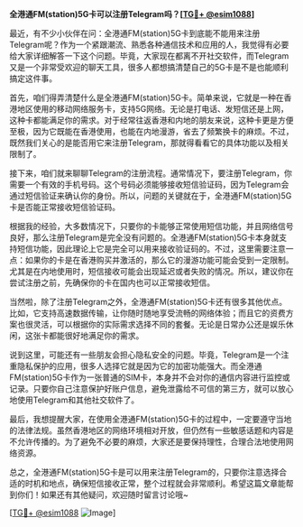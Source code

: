 **全港通FM(station)5G卡可以注册Telegram吗？[[TG💪+ @esim1088](https://t.me/s/esim1088)]**

最近，有不少小伙伴在问：全港通FM(station)5G卡到底能不能用来注册Telegram呢？作为一个紧跟潮流、熟悉各种通信技术和应用的人，我觉得有必要给大家详细解答一下这个问题。毕竟，大家现在都离不开社交软件，而Telegram又是一个非常受欢迎的聊天工具，很多人都想搞清楚自己的5G卡是不是也能顺利搞定这件事。

首先，咱们得弄清楚什么是全港通FM(station)5G卡。简单来说，它就是一种在香港地区使用的移动网络服务卡，支持5G网络。无论是打电话、发短信还是上网，这种卡都能满足你的需求。对于经常往返香港和内地的朋友来说，这种卡更是方便至极，因为它既能在香港使用，也能在内地漫游，省去了频繁换卡的麻烦。不过，既然我们关心的是能否用它来注册Telegram，那就得看看它的具体功能以及相关限制了。

接下来，咱们就来聊聊Telegram的注册流程。通常情况下，要注册Telegram，你需要一个有效的手机号码。这个号码必须能够接收短信验证码，因为Telegram会通过短信验证来确认你的身份。所以，问题的关键就在于，全港通FM(station)5G卡是否能正常接收短信验证码。

根据我的经验，大多数情况下，只要你的卡能够正常使用短信功能，并且网络信号良好，那么注册Telegram是完全没有问题的。全港通FM(station)5G卡本身就支持短信功能，因此理论上它是完全可以用来接收验证码的。不过，这里需要注意一点：如果你的卡是在香港购买并激活的，那么它的漫游功能可能会受到一定限制。尤其是在内地使用时，短信接收可能会出现延迟或者失败的情况。所以，建议你在尝试注册之前，先确保你的卡在国内也可以正常接收短信。

当然啦，除了注册Telegram之外，全港通FM(station)5G卡还有很多其他优点。比如，它支持高速数据传输，让你随时随地享受流畅的网络体验；而且它的资费方案也很灵活，可以根据你的实际需求选择不同的套餐。无论是日常办公还是娱乐休闲，这张卡都能很好地满足你的需求。

说到这里，可能还有一些朋友会担心隐私安全的问题。毕竟，Telegram是一个注重隐私保护的应用，很多人选择它就是因为它的加密功能强大。而全港通FM(station)5G卡作为一张普通的SIM卡，本身并不会对你的通信内容进行监控或记录。只要你自己注意保护好账户信息，避免泄露给不可信的第三方，就可以放心地使用Telegram和其他社交软件了。

最后，我想提醒大家，在使用全港通FM(station)5G卡的过程中，一定要遵守当地的法律法规。虽然香港地区的网络环境相对开放，但仍然有一些敏感话题和内容是不允许传播的。为了避免不必要的麻烦，大家还是要保持理性，合理合法地使用网络资源。

总之，全港通FM(station)5G卡是可以用来注册Telegram的，只要你注意选择合适的时机和地点，确保短信接收正常，整个过程就会非常顺利。希望这篇文章能帮到你们！如果还有其他疑问，欢迎随时留言讨论哦~

[[TG💪+ @esim1088](https://t.me/s/esim1088) ![Image](https://i.postimg.cc/4NQfJmqS/Snipaste-2025-05-13-00-14-12.png)]
